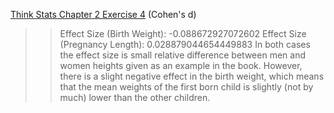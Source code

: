 [Think Stats Chapter 2 Exercise 4](http://greenteapress.com/thinkstats2/html/thinkstats2003.html#toc24) (Cohen's d)

>> Effect Size (Birth Weight): -0.088672927072602
>> Effect Size (Pregnancy Length): 0.028879044654449883
>> In both cases the effect size is small relative difference between men and women heights given as an example in the book. However, there is a slight negative effect in the birth weight, which means that the mean weights of the first born child is slightly (not by much) lower than the other children.
